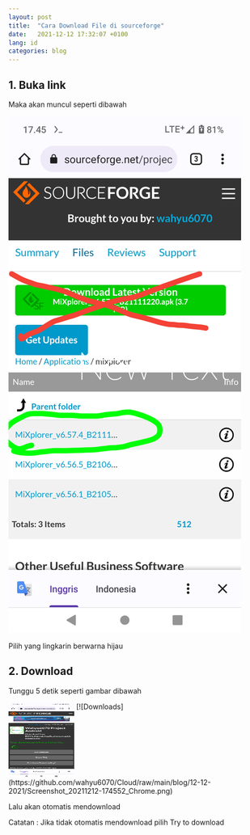 ```yaml
---
layout: post
title:  "Cara Download File di sourceforge"
date:   2021-12-12 17:32:07 +0100
lang: id
categories: blog
---
```



<h2>1. Buka link</h2>
<p>Maka akan muncul seperti dibawah</p>
<div><a href="https://github.com/wahyu6070/Cloud/raw/main/blog/12-12-2021/20211212_175538.jpg"><img src="https://github.com/wahyu6070/Cloud/raw/main/blog/12-12-2021/20211212_175538.jpg" alt="icon sosmed svg" class="IMAGE"></img></a></div>
<p>Pilih yang lingkarin berwarna hijau</p>
<h2>2. Download</h2>
<p>Tunggu 5 detik seperti gambar dibawah</p>
<img class="gambar" src="https://github.com/wahyu6070/Cloud/raw/main/blog/12-12-2021/Screenshot_20211212-174552_Chrome.png" style="width:130px;height:150px;" align="top">
[![Downloads](https://github.com/wahyu6070/Cloud/raw/main/blog/12-12-2021/Screenshot_20211212-174552_Chrome.png)
<p>Lalu akan otomatis mendownload</p>
<p>Catatan : Jika tidak otomatis mendownload pilih Try to download</p>

